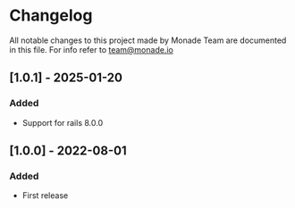 # Changelog
All notable changes to this project made by Monade Team are documented in this file. For info refer to team@monade.io


## [1.0.1] - 2025-01-20
### Added
- Support for rails 8.0.0

## [1.0.0] - 2022-08-01
### Added
- First release
